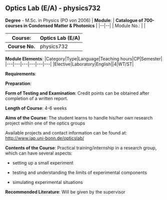 ## Optics Lab (E/A) - physics732

**Degree** - M.Sc. in Physics (PO von 2006)
| **Module**: | **Catalogue of 700-courses in Condensed Matter & Photonics** |
|--|--|
| Module No.: |  |

| **Course**: | Optics Lab (E/A) |
|------|------|
| **Course No.** | physics732 |

**Module Elements**:
|Category|Type|Language|Teaching hours|CP|Semester|
|---|---|---|---|---|---|
|Elective|Laboratory|English||4|WT/ST|

**Requirements**:


**Preparation**:


**Form of Testing and Examination**:
Credit points can be obtained after completion of a written report.

**Length of Course**:
4-6 weeks

**Aims of the Course**:
The student learns to handle his/her own research project within one of the optics groups



Available projects and contact information can be found at: http://www.iap.uni-bonn.de/opticslab/

**Contents of the Course**:
Practical training/internship in a research group, which can have several aspects:

- setting up a small experiment

- testing and understanding the limits of experimental components

- simulating experimental situations

**Recommended Literature**:
Will be given by the supervisor


